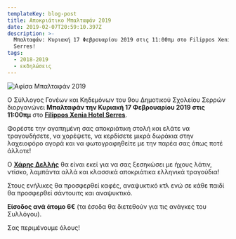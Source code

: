 ```yaml
---
templateKey: blog-post
title: Αποκριάτικο Μπαλταφάν 2019
date: 2019-02-07T20:59:10.397Z
description: >-
  Μπαλταφάν: Κυριακή 17 Φεβρουαρίου 2019 στις 11:00πμ στο Filippos Xenia Hotel
  Serres!
tags:
  - 2018-2019
  - εκδηλώσεις
---
```

![Αφίσα Μπαλταφάν 2019](/img/poster_2019_small.png "Αφίσα Μπαλταφάν 2019")

Ο Σύλλογος Γονέων και Κηδεμόνων του 9ου Δημοτικού Σχολείου Σερρών διοργανώνει **Μπαλταφάν την Κυριακή 17 Φεβρουαρίου 2019 στις 11:00πμ** στο [**Filippos Xenia Hotel Serres**](http://www.philipposxeniahotel.gr/).

Φορέστε την αγαπημένη σας αποκριάτικη στολή και ελάτε να τραγουδήσετε, να χορέψετε, να κερδίσετε μικρά δωράκια στην λαχειοφόρο αγορά και να φωτογραφηθείτε με την παρέα σας όπως ποτέ άλλοτε!

Ο [**Χάρης Δελλής**](http://harrisdellis.gr) θα είναι εκεί για να σας ξεσηκώσει με ήχους λάτιν, ντίσκο, λαμπάντα αλλά και κλασσικά αποκριάτικα ελληνικά τραγούδια!

Στους ενήλικες θα προσφερθεί καφές, αναψυκτικό κτλ ενώ σε κάθε παιδί θα προσφερθεί σάντουιτς και αναψυκτικό.

**Είσοδος ανά άτομο 6€** (τα έσοδα θα διετεθούν για τις ανάγκες του Συλλόγου).

Σας περιμένουμε όλους!
